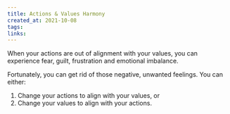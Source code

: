 ```yaml
---
title: Actions & Values Harmony
created_at: 2021-10-08
tags:
links:
---
```


When your actions are out of alignment with your values, you can experience fear, guilt, frustration and emotional imbalance. 

Fortunately, you can get rid of those negative, unwanted feelings. You can either: 
1. Change your actions to align with your values, or 
2. Change your values to align with your actions. 